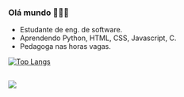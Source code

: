 ### Olá mundo 👩🏻‍💻

-  Estudante de eng. de software.
-  Aprendendo Python, HTML, CSS, Javascript, C. 
-  Pedagoga nas horas vagas.

[![Top Langs](https://github-readme-stats.vercel.app/api/top-langs/?username=brunalimo&hide_progress=true)](https://github.com/brunalimo/github-readme-stats)
   ##     
  <div> 
  <a href="https://www.linkedin.com/in/bruna-limonti/" target="_blank"><img src="https://img.shields.io/badge/-LinkedIn-%230077B5?style=for-the-badge&logo=linkedin&logoColor=white" target="_blank"></a>
</div>
